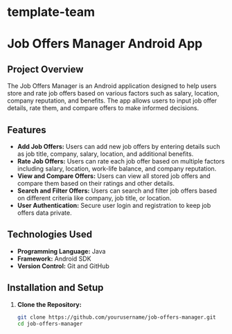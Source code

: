 # template-team

# Job Offers Manager Android App

## Project Overview
The Job Offers Manager is an Android application designed to help users store and rate job offers based on various factors such as salary, location, company reputation, and benefits. The app allows users to input job offer details, rate them, and compare offers to make informed decisions.

## Features
- **Add Job Offers:** Users can add new job offers by entering details such as job title, company, salary, location, and additional benefits.
- **Rate Job Offers:** Users can rate each job offer based on multiple factors including salary, location, work-life balance, and company reputation.
- **View and Compare Offers:** Users can view all stored job offers and compare them based on their ratings and other details.
- **Search and Filter Offers:** Users can search and filter job offers based on different criteria like company, job title, or location.
- **User Authentication:** Secure user login and registration to keep job offers data private.

## Technologies Used
- **Programming Language:** Java
- **Framework:** Android SDK
- **Version Control:** Git and GitHub

## Installation and Setup
1. **Clone the Repository:**
   ```sh
   git clone https://github.com/yourusername/job-offers-manager.git
   cd job-offers-manager
